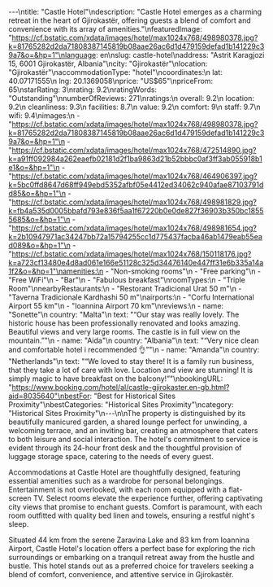 ---\ntitle: "Castle Hotel"\ndescription: "Castle Hotel emerges as a charming retreat in the heart of Gjirokastër, offering guests a blend of comfort and convenience with its array of amenities."\nfeaturedImage: "https://cf.bstatic.com/xdata/images/hotel/max1024x768/498980378.jpg?k=81765282d2da71808387145819b08aae26ac6d1d479159defad1b141229c39a7&o=&hp=1"\nlanguage: en\nslug: castle-hotel\naddress: "Astrit Karagjozi 15, 6001 Gjirokastër, Albania"\ncity: "Gjirokastër"\nlocation: "Gjirokastër"\naccommodationType: "hotel"\ncoordinates:\n  lat: 40.07171555\n  lng: 20.1369058\nprice: "US$65"\npriceFrom: 65\nstarRating: 3\nrating: 9.2\nratingWords: "Outstanding"\nnumberOfReviews: 271\nratings:\n  overall: 9.2\n  location: 9.2\n  cleanliness: 9.3\n  facilities: 8.7\n  value: 9.2\n  comfort: 9\n  staff: 9.7\n  wifi: 9.4\nimages:\n  - "https://cf.bstatic.com/xdata/images/hotel/max1024x768/498980378.jpg?k=81765282d2da71808387145819b08aae26ac6d1d479159defad1b141229c39a7&o=&hp=1"\n  - "https://cf.bstatic.com/xdata/images/hotel/max1024x768/472514890.jpg?k=a91ff092984a262eaefb02181d2f1ba9863d21b52bbbc0af3ff3ab055918b1e1&o=&hp=1"\n  - "https://cf.bstatic.com/xdata/images/hotel/max1024x768/464906397.jpg?k=5bc0ffd8647d68ff949ebd5352afbf05e4412ed34062c940afae87103791dd85&o=&hp=1"\n  - "https://cf.bstatic.com/xdata/images/hotel/max1024x768/498981829.jpg?k=fb4a535d0005bbafd793e836f5aa1f67220b0e0de827f36903b350bc18555685&o=&hp=1"\n  - "https://cf.bstatic.com/xdata/images/hotel/max1024x768/498981654.jpg?k=2b10947971ac34247bb72a15794255cc1d775437facba46ab1479eab55ead089&o=&hp=1"\n  - "https://cf.bstatic.com/xdata/images/hotel/max1024x768/150118176.jpg?k=a723cf13480e4d8ad061e166e51128c325d34476140e447ff31e6b335a14a1f2&o=&hp=1"\namenities:\n  - "Non-smoking rooms"\n  - "Free parking"\n  - "Free WiFi"\n  - "Bar"\n  - "Fabulous breakfast"\nroomTypes:\n  - "Triple Room"\nnearbyRestaurants:\n  - "Restorant Tradicional Urat 50 m"\n  - "Taverna Tradicionale Kardhashi 50 m"\nairports:\n  - "Corfu International Airport 55 km"\n  - "Ioannina Airport 70 km"\nreviews:\n  - name: "Sonette"\n    country: "Malta"\n    text: "“Our stay was really lovely. The historic house has been professionally renovated and looks amazing. Beautiful views and very large rooms. The castle is in full view on the mountain.”"\n  - name: "Aida"\n    country: "Albania"\n    text: "“Very nice clean and comfortable hotel i recommended 👌”"\n  - name: "Amanda"\n    country: "Netherlands"\n    text: "“We loved to stay there! It is a family run business, that they take a lot of care with love. Location and view are stunning! It is simply magic to have breakfast on the balcony!”"\nbookingURL: "https://www.booking.com/hotel/al/castle-gjirokaster.en-gb.html?aid=8035640"\nbestFor: "Best for Historical Sites Proximity"\nbestCategories: "Historical Sites Proximity"\ncategory: "Historical Sites Proximity"\n---\n\nThe property is distinguished by its beautifully manicured garden, a shared lounge perfect for unwinding, a welcoming terrace, and an inviting bar, creating an atmosphere that caters to both leisure and social interaction. The hotel's commitment to service is evident through its 24-hour front desk and the thoughtful provision of luggage storage space, catering to the needs of every guest.

Accommodations at Castle Hotel are thoughtfully designed, featuring essential amenities such as a wardrobe for personal belongings. Entertainment is not overlooked, with each room equipped with a flat-screen TV. Select rooms elevate the experience further, offering captivating city views that promise to enchant guests. Comfort is paramount, with each room outfitted with quality bed linen and towels, ensuring a restful night's sleep.

Situated 44 km from the serene Zaravina Lake and 83 km from Ioannina Airport, Castle Hotel's location offers a perfect base for exploring the rich surroundings or embarking on a tranquil retreat away from the hustle and bustle. This hotel stands out as a preferred choice for travelers seeking a blend of comfort, convenience, and attentive service in Gjirokastër.